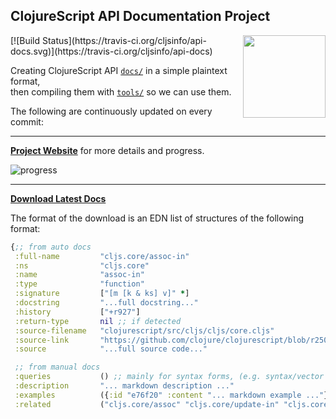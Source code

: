 ## ClojureScript API Documentation Project
<img align="right" width="132" src="https://raw.githubusercontent.com/cljsinfo/cljs.info/master/00-scrap/cljs_logo_v10-01.png">
[![Build Status](https://travis-ci.org/cljsinfo/api-docs.svg)](https://travis-ci.org/cljsinfo/api-docs)

Creating ClojureScript API [`docs/`](docs) in a simple plaintext format,  
then compiling them with [`tools/`](tools) so we can use them.

The following are continuously updated on every commit:

---

__[Project Website](http://cljsinfo.github.io/api-docs/)__ for more details and progress.

![progress](http://i.imgur.com/lyuqRCH.png)

---

__[Download Latest Docs](https://github.com/cljsinfo/api-docs/releases/download/docs-release/cljsdocs-full.edn)__

The format of the download is an EDN list of structures of the following format:

```clj
{;; from auto docs
 :full-name         "cljs.core/assoc-in"
 :ns                "cljs.core"
 :name              "assoc-in"
 :type              "function"
 :signature         ["[m [k & ks] v]" *]
 :docstring         "...full docstring..."
 :history           ["+r927"]
 :return-type       nil ;; if detected
 :source-filename   "clojurescript/src/cljs/cljs/core.cljs"
 :source-link       "https://github.com/clojure/clojurescript/blob/r2505/src/cljs/cljs/core.cljs#L4018-L4025"
 :source            "...full source code..."

 ;; from manual docs
 :queries           () ;; mainly for syntax forms, (e.g. syntax/vector has "[]" as a query)
 :description       "... markdown description ..."
 :examples          ({:id "e76f20" :content "... markdown example ..."} *)
 :related           ("cljs.core/assoc" "cljs.core/update-in" "cljs.core/get-in")}
```

